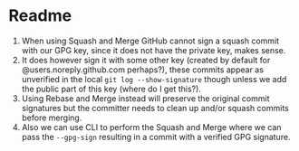 # Readme

1. When using Squash and Merge GitHub cannot sign a squash commit with our GPG key, since it does not have the private key, makes sense.
2. It does however sign it with some other key (created by default for @users.noreply.github.com perhaps?), these commits appear as unverified in the local `git log --show-signature` though unless we add the public part of this key (where do I get this?).
3. Using Rebase and Merge instead will preserve the original commit signatures but the committer needs to clean up and/or squash commits before merging.
4. Also we can use CLI to perform the Squash and Merge where we can pass the `--gpg-sign` resulting in a commit with a verified GPG signature.
